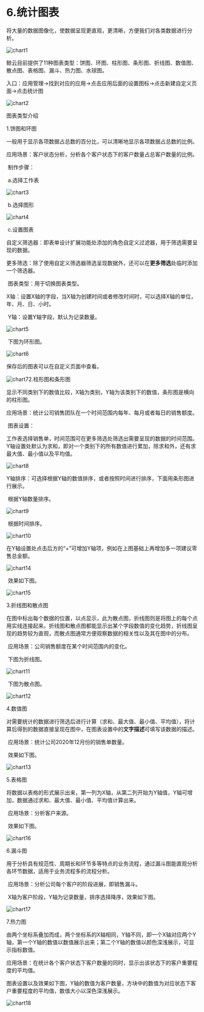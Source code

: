 # 6.统计图表

将大量的数据图像化，使数据呈现更直观，更清晰，方便我们对各类数据进行分析。

![chart1](./image/Chart/chart1.png)

鲸云目前提供了11种图表类型：饼图、环图、柱形图、条形图、折线图、数值图、散点图、表格图、漏斗、热力图、水球图。

入口：应用管理→找到对应的应用→点击应用后面的设置图标→点击新建自定义页面→点击统计图

![chart2](./image/Chart/chart2.gif)

图表类型介绍

1.饼图和环图

​	一般用于显示各项数据占总数的百分比，可以清晰地显示各项数据占总数的比例。

​	应用场景：客户状态分析，分析各个客户状态下的客户数量占总客户数量的比例。

​	制作步骤：

​		a.选择工作表

![chart3](./image/Chart/chart3.png)



​		b.选择图形

![chart4](./image/Chart/chart4.png)

​		c.设置图表

​		自定义筛选器：即表单设计扩展功能处添加的角色自定义过滤器，用于筛选需要呈现的数据。

​		更多筛选：除了使用自定义筛选器筛选呈现数据外，还可以在**更多筛选**处临时添加一个筛选器。

​		图表类型：用于切换图表类型。

​		X轴：设置X轴的字段，当X轴为创建时间或者修改时间时，可以选择X轴的单位，年、月、日、小时。

​		Y轴：设置Y轴字段，默认为记录数量。

![chart5](./image/Chart/chart5.gif)

​		下图为环形图。

![chart6](./image/Chart/chart6.png)

保存后的图表可以在自定义页面中查看。

![chart7](./image/Chart/chart7.gif)2.柱形图和条形图

​	显示不同类别下的数值比较，X轴为类别，Y轴为该类别下的数值，条形图是横向的柱形图。

​	应用场景：统计公司销售团队在一个时间范围内每年、每月或者每日的销售额度。

​	图表设置：

​		工作表选择销售单，时间范围可在更多筛选处筛选出需要呈现的数据的时间范围。Y轴设置处默认为求和，即对一个类别下的所有数值进行累加，除求和外，还有求最大值、最小值以及平均值。

![chart8](./image/Chart/chart8.gif)

​		Y轴排序：可选择根据Y轴的数值排序，或者按照时间进行排序，下面用条形图进行展示。

​		根据Y轴数量排序。

![chart9](./image/Chart/chart9.png)

​		根据时间排序。

![chart10](./image/Chart/chart10.png)

​		在Y轴设置处点击后方的“+”可增加Y轴项，例如在上图基础上再增加多一项建议零售总金额。

![chart14](./image/Chart/chart14.png)

​		效果如下图。

![chart15](./image/Chart/chart15.png)

3.折线图和散点图

​	在图中标出每个数据的位置，以点显示，此为散点图，折线图则是将图上的每个点用实线连接起来。折线图和散点图都能显示出某个字段数值的变化趋势，折线图呈现的趋势较为直观，而散点图通常方便观察数据的相关性以及其在图中的分布。

​	应用场景：公司销售额度在某个时间范围内的变化。

​	下图为折线图。

![chart11](./image/Chart/chart11.png)

​	下图为散点图。

![chart12](./image/Chart/chart12.png)

4.数值图

​	对需要统计的数据进行筛选后进行计算（求和、最大值、最小值、平均值），将计算后得到的数据直接呈现在图中，在图表设置中的**文字描述**可填写该数据的描述。

​	应用场景：统计公司2020年12月份的销售单数量。

​	效果如下图。

![chart13](./image/Chart/chart13.png)

5.表格图

​	将数据以表格的形式展示出来，第一列为X轴，从第二列开始为Y轴值，Y轴可增加，数据通过求和、最大值、最小值、平均值计算出来。



​	应用场景：分析客户来源。

​	效果如下图。

![chart16](./image/Chart/chart16.png)

6.漏斗图

​	用于分析具有规范性、周期长和环节多等特点的业务流程，通过漏斗图能直观分析各环节数据，适用于业务流程多的流程分析。

​	应用场景：分析公司每个客户的阶段进展，即销售漏斗。

​	X轴为客户阶段，Y轴为记录数量，排序选择降序，效果如下图。

![chart17](./image/Chart/chart17.png)

7.热力图

​	由两个坐标系叠加而成，两个坐标系的X轴相同，Y轴不同，即一个X轴对应两个Y轴，第一个Y轴的数值以数值展示出来；第二个Y轴的数值以颜色深浅展示，可显示指标数值。

​	应用场景：在统计各个客户状态下客户数量的同时，显示出该状态下的客户重要程度的平均值。

​	图表设置以及效果如下图，Y轴的数值为客户数量，方块中的数值为对应状态下客户重要程度的平均值，数值大小以深色深浅展示。

![chart18](image/Chart/chart18.png)